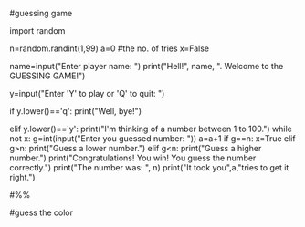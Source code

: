 #guessing game

import random

n=random.randint(1,99) 
a=0 #the no. of tries
x=False

name=input("Enter player name: ")
print("Hell!", name, ". Welcome to the GUESSING GAME!")

y=input("Enter 'Y' to play or 'Q' to quit: ")

if y.lower()=='q':
      print("Well, bye!")
      
elif y.lower()=='y':
      print("I'm thinking of a number between 1 to 100.")
      while not x:
            g=int(input("Enter you guessed number: "))
            a=a+1
            if g==n:
                x=True
            elif g>n:
                print("Guess a lower number.")
            elif g<n:
                print("Guess a higher number.")
       print("Congratulations! You win! You guess the number correctly.")
       print("The number was: ", n)
       print("It took you",a,"tries to get it right.")

#%%

#guess the color






